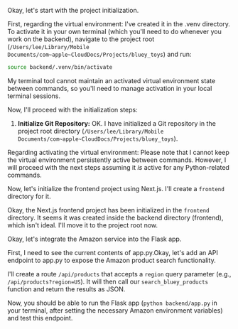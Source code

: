 Okay, let's start with the project initialization.

First, regarding the virtual environment: I've created it in the .venv directory. To activate it in your own terminal (which you'll need to do whenever you work on the backend), navigate to the project root (`/Users/lee/Library/Mobile Documents/com~apple~CloudDocs/Projects/bluey_toys`) and run:

```bash
source backend/.venv/bin/activate
```
My terminal tool cannot maintain an activated virtual environment state between commands, so you'll need to manage activation in your local terminal sessions.

Now, I'll proceed with the initialization steps:

1.  **Initialize Git Repository:**
OK. I have initialized a Git repository in the project root directory (`/Users/lee/Library/Mobile Documents/com~apple~CloudDocs/Projects/bluey_toys`).

Regarding activating the virtual environment: Please note that I cannot keep the virtual environment persistently active between commands. However, I will proceed with the next steps assuming it *is* active for any Python-related commands.

Now, let's initialize the frontend project using Next.js. I'll create a `frontend` directory for it.

Okay, the Next.js frontend project has been initialized in the `frontend` directory. It seems it was created inside the backend directory (frontend), which isn't ideal. I'll move it to the project root now.

Okay, let's integrate the Amazon service into the Flask app.

First, I need to see the current contents of app.py.Okay, let's add an API endpoint to app.py to expose the Amazon product search functionality.

I'll create a route `/api/products` that accepts a `region` query parameter (e.g., `/api/products?region=US`). It will then call our `search_bluey_products` function and return the results as JSON.


Now, you should be able to run the Flask app (`python backend/app.py` in your terminal, after setting the necessary Amazon environment variables) and test this endpoint.

